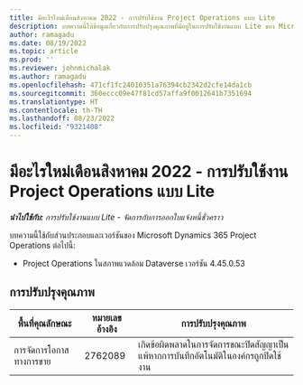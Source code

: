 ```yaml
---
title: มีอะไรใหม่เดือนสิงหาคม 2022 - การปรับใช้งาน Project Operations แบบ Lite
description: บทความนี้ให้ข้อมูลเกี่ยวกับการปรับปรุงคุณภาพที่มีอยู่ในการปรับใช้งานแบบ Lite ของ Microsoft Dynamics 365 Project Operations ประจำเดือนสิงหาคม 2022
author: ramagadu
ms.date: 08/19/2022
ms.topic: article
ms.prod: ''
ms.reviewer: johnmichalak
ms.author: ramagadu
ms.openlocfilehash: 471cf1fc24010351a76394cb2342d2cfe14da1cb
ms.sourcegitcommit: 360eccc09e47f81cd57affa9f0012641b7351694
ms.translationtype: HT
ms.contentlocale: th-TH
ms.lasthandoff: 08/23/2022
ms.locfileid: "9321408"
---
```

# <a name="whats-new-august-2022---project-operations-lite-deployment"></a>มีอะไรใหม่เดือนสิงหาคม 2022 - การปรับใช้งาน Project Operations แบบ Lite

_**นำไปใช้กับ:** การปรับใช้งานแบบ Lite - จัดการกับการออกใบแจ้งหนี้ชั่วคราว_

บทความนี้ใช้กับส่วนประกอบและเวอร์ชันของ Microsoft Dynamics 365 Project Operations ต่อไปนี้:

- Project Operations ในสภาพแวดล้อม Dataverse เวอร์ชัน 4.45.0.53

## <a name="quality-updates"></a>การปรับปรุงคุณภาพ

| พื้นที่คุณลักษณะ | หมายเลขอ้างอิง | การปรับปรุงคุณภาพ |
| --- | --- | --- |
|   การจัดการโอกาสทางการขาย | 2762089 | เกิดข้อผิดพลาดในการจัดการขณะปิดสัญญาเป็นแพ้หากการบันทึกอัตโนมัติในองค์กรถูกปิดใช้งาน|
